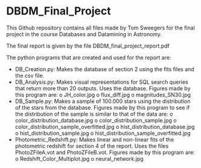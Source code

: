 # DBDM_Final_Project
This Github repository contains all files made by Tom Sweegers for the final project in the course Databases and Datamining in Astronomy.

The final report is given by the file DBDM_final_project_report.pdf

The python programs that are created and used for the report are:
-	DB_Creation.py:	Makes the database of section 2 using the fits files and the csv file.
-	DB_Analysis.py:	Makes visual representations for SQL search queries that return more than 20 outputs. Uses the database. Figures made by this program are: 
o	JH_color.jpg
o	flux_diff.jpg
o	magnitudes_SN30.jpg
-	DB_Sample.py:	Makes a sample of 100.000 stars using the distribution of the stars from the database. Figures made by this program to see if the distribution of the sample is similar to that of the data are: 
o	color_distribution_database.jpg
o	color_distribution_sample.jpg
o	color_distribution_sample_overfitted.jpg
o	hist_distribution_database.jpg
o	hist_distribution_sample.jpg 
o	hist_distribution_sample_overfitted.jpg
-	Photometric_Redshift.py:	Makes linear and non-linear fits of the photometric redshift for section 4 of the report. Uses the files PhotoZFileA.vot and PhotoZFileB.vot. Figures made by this program are:
o	Redshift_Color_Multiplot.jpg 
o	neural_network.jpg

